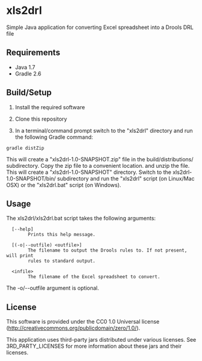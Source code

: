 # xls2drl

Simple Java application for converting Excel spreadsheet into a Drools DRL file

## Requirements

* Java 1.7
* Gradle 2.6

## Build/Setup

1) Install the required software

2) Clone this repository

3) In a terminal/command prompt switch to the "xls2drl" directory and run the following Gradle command:

```
gradle distZip
```

This will create a "xls2drl-1.0-SNAPSHOT.zip" file in the build/distributions/ subdirectory. Copy the zip file to a convenient location. and unzip the file. This will create a "xls2drl-1.0-SNAPSHOT" directory. Switch to the xls2drl-1.0-SNAPSHOT/bin/ subdirectory and run the "xls2drl" script (on Linux/Mac OSX) or the "xls2drl.bat" script (on Windows).

## Usage

The xls2drl/xls2drl.bat script takes the following arguments:

```
  [--help]
        Prints this help message.

  [(-o|--outfile) <outfile>]
        The filename to output the Drools rules to. If not present, will print
        rules to standard output.

  <infile>
        The filename of the Excel spreadsheet to convert.
```

The -o/--outfile argument is optional.

## License

This software is provided under the CC0 1.0 Universal license
(http://creativecommons.org/publicdomain/zero/1.0/).

This application uses third-party jars distributed under various licenses. See 3RD_PARTY_LICENSES for more information about these jars and their licenses.
